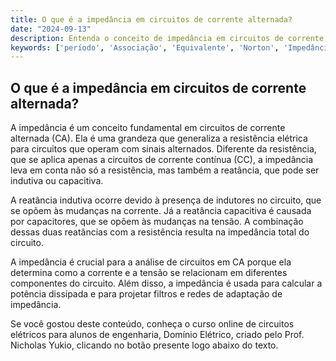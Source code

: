 ```yaml
---
title: O que é a impedância em circuitos de corrente alternada?
date: "2024-09-13"
description: Entenda o conceito de impedância em circuitos de corrente alternada e sua importância na análise de circuitos elétricos.
keywords: ['período', 'Associação', 'Equivalente', 'Norton', 'Impedância', 'Valor', 'Média']
---
```


## O que é a impedância em circuitos de corrente alternada?

A impedância é um conceito fundamental em circuitos de corrente alternada (CA). Ela é uma grandeza que generaliza a resistência elétrica para circuitos que operam com sinais alternados. Diferente da resistência, que se aplica apenas a circuitos de corrente contínua (CC), a impedância leva em conta não só a resistência, mas também a reatância, que pode ser indutiva ou capacitiva.

A reatância indutiva ocorre devido à presença de indutores no circuito, que se opõem às mudanças na corrente. Já a reatância capacitiva é causada por capacitores, que se opõem às mudanças na tensão. A combinação dessas duas reatâncias com a resistência resulta na impedância total do circuito.

A impedância é crucial para a análise de circuitos em CA porque ela determina como a corrente e a tensão se relacionam em diferentes componentes do circuito. Além disso, a impedância é usada para calcular a potência dissipada e para projetar filtros e redes de adaptação de impedância.

Se você gostou deste conteúdo, conheça o curso online de circuitos elétricos para alunos de engenharia, Domínio Elétrico, criado pelo Prof. Nicholas Yukio, clicando no botão presente logo abaixo do texto.